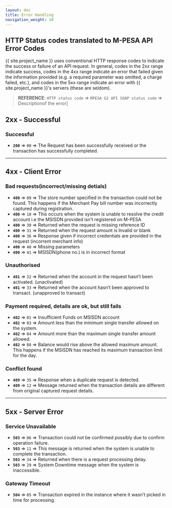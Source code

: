 ```yaml
---
layout: doc
title: Error Handling
navigation_weight: 10
---
```


## HTTP Status codes translated to M-PESA API Error Codes

{{ site.project_name }} uses conventional HTTP response codes to indicate the success or failure of
an API request. In general, codes in the 2xx range indicate success, codes in the 4xx range indicate
an error that failed given the information provided (e.g. a required parameter was omitted, a charge failed, etc.),
and codes in the 5xx range indicate an error with {{ site.project_name }}'s servers (these are seldom).

> __REFERENCE__: `HTTP status code` => `MPESA G2 API SOAP status code` => Descriptionof the error]

## 2xx - Successful

### Successful

- __`200`__ => `00` => The Request has been successfully received or the transaction has successfully completed.

---

## 4xx - Client Error

### Bad requests(incorrect/missing detials)

- __`400`__ => `09` => The store number specified in the transaction could not be found. This happens if the Merchant Pay bill number was incorrectly captured during registration.
- __`400`__ => `10` => This occurs when the system is unable to resolve the credit account i.e the MSISDN provided isn’t registered on M-PESA
- __`400`__ => `30` => Returned when the request is missing reference ID
- __`400`__ => `31` => Returned when the request amount is Invalid or blank
- __`400`__ => `36` => Response given if incorrect credentials are provided in the request (incorrent merchant info)
- __`400`__ => `40` => Missing parameters
- __`400`__ => `41` => MSISDN(phone no.) is in incorrect format

### Unauthorised

- __`401`__ => `32` => Returned when the account in the request hasn’t been activated. (unactivated)
- __`401`__ => `33` => Returned when the account hasn’t been approved to transact. (unapproved to transact)

### Payment required, details are ok, but still fails

- __`402`__ => `01` => Insufficient Funds on MSISDN account
- __`402`__ => `03` => Amount less than the minimum single transfer allowed on the system.
- __`402`__ => `04` => Amount more than the maximum single transfer amount allowed.
- __`402`__ => `08` => Balance would rise above the allowed maximum amount. This happens if the MSISDN has reached its maximum transaction limit for the day.

### Conflict found

- __`409`__ => `35` => Response when a duplicate request is detected.
- __`409`__ => `12` => Message returned when the transaction details are different from original captured request details.

---

## 5xx - Server Error

### Service Unavailable

- __`503`__ => `06` => Transaction could not be confirmed possibly due to confirm operation failure.
- __`503`__ => `11` => This message is returned when the system is unable to complete the transaction.
- __`503`__ => `34` => Returned when there is a request processing delay.
- __`503`__ => `29` => System Downtime message when the system is inaccessible.

### Gateway Timeout

- __`504`__ => `05` => Transaction expired in the instance where it wasn’t picked in time for processing.
